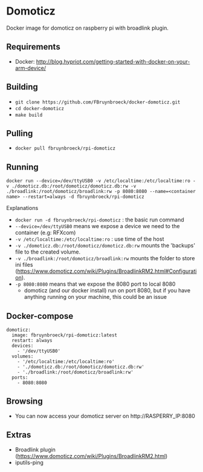 Domoticz
========

Docker image for domoticz on raspberry pi with broadlink plugin.

Requirements
------------
 * Docker: http://blog.hypriot.com/getting-started-with-docker-on-your-arm-device/

Building
--------
 * `git clone https://github.com/FBruynbroeck/docker-domoticz.git`
 * `cd docker-domoticz`
 * `make build`

Pulling
-------
 * `docker pull fbruynbroeck/rpi-domoticz`

Running
-------
    docker run --device=/dev/ttyUSB0 -v /etc/localtime:/etc/localtime:ro -v ./domoticz.db:/root/domoticz/domoticz.db:rw -v ./broadlink:/root/domoticz/broadlink:rw -p 8080:8080 --name=<container name> --restart=always -d fbruynbroeck/rpi-domoticz

Explanations

* `docker run -d fbruynbroeck/rpi-domoticz` : the basic run command
* `--device=/dev/ttyUSB0` means we expose a device we need to the container (e.g: RFXcom)
* `-v /etc/localtime:/etc/localtime:ro` : use time of the host
* `-v ./domoticz.db:/root/domoticz/domoticz.db:rw` mounts the 'backups' file to the created volume.
* `-v ./broadlink:/root/domoticz/broadlink:rw` mounts the folder to store ini files (https://www.domoticz.com/wiki/Plugins/BroadlinkRM2.html#Configuration).
* `-p 8080:8080` means that we expose the 8080 port to local 8080
   * domoticz (and our docker install) run on port 8080, but if you have anything running on your machine, this could be an issue

Docker-compose
--------------
```
domoticz:
  image: fbruynbroeck/rpi-domoticz:latest
  restart: always
  devices:
    - '/dev/ttyUSB0'
  volumes:
    - '/etc/localtime:/etc/localtime:ro'
    - './domoticz.db:/root/domoticz/domoticz.db:rw'
    - './broadlink:/root/domoticz/broadlink:rw'
  ports:
    - 8080:8080
```

Browsing
--------
 * You can now access your domoticz server on http://RASPERRY_IP:8080

Extras
------
 * Broadlink plugin (https://www.domoticz.com/wiki/Plugins/BroadlinkRM2.html)
 * iputils-ping
